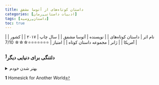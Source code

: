 ```yaml
---
title: داستان کوتاه‌‌های از آتوسا مشفق
categories: [ادبیات داستانی,رمان]
tags: [داستان,روسیه]
toc: true
---
```


| نام اثر | داستان کوتاه‌های |
| نویسنده | آتوسا مشفق |
| سال چاپ | ۲۰۱۷  |
| کشور | آمریکا  |
| ژانر | مجموعه داستان کوتاه  |
| امتیاز | ⭐⭐⭐⭐⭐⭐⭐☆☆☆ 7/10  |


### دلتنگی برای دنیایی دیگر<sup id="a1">[1](#f1)</sup>

<details>
  <summary>بهتر شدن خودم</summary>
</details>


<b id="f1">1</b> <span class="footnote">Homesick for Another World</span>[↩](#a1)